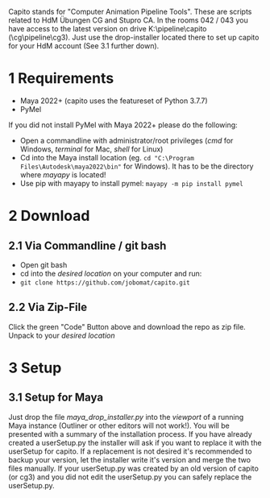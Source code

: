Capito stands for "Computer Animation Pipeline Tools". These are scripts related to HdM Übungen CG and Stupro CA.
In the rooms 042 / 043 you have access to the latest version on drive K:\pipeline\capito (\\cg\pipeline\cg3). Just use the drop-installer located there to set up capito for your HdM account (See 3.1 further down). 

# 1 Requirements
+ Maya 2022+ (capito uses the featureset of Python 3.7.7)
+ PyMel

If you did not install PyMel with Maya 2022+ please do the following:
+ Open a commandline with administrator/root privileges (*cmd* for Windows, *terminal* for Mac, *shell* for Linux)
+ Cd into the Maya install location (eg. ```cd "C:\Program Files\Autodesk\maya2022\bin"``` for Windows). It has to be the directory where *mayapy* is located!
+ Use pip with mayapy to install pymel: ```mayapy -m pip install pymel```

# 2 Download

## 2.1 Via Commandline / git bash
+ Open git bash
+ cd into the *desired location* on your computer and run:
+ ```git clone https://github.com/jobomat/capito.git```

## 2.2 Via Zip-File
Click the green "Code" Button above and download the repo as zip file. Unpack to your *desired location*

# 3 Setup

## 3.1 Setup for Maya
Just drop the file *maya_drop_installer.py* into the *viewport* of a running Maya instance (Outliner or other editors will not work!). You will be presented with a summary of the installation process. If you have already created a userSetup.py the installer will ask if you want to replace it with the userSetup for capito. If a replacement is not desired it's recommended to backup your version, let the installer write it's version and merge the two files manually. If your userSetup.py was created by an old version of capito (or cg3) and you did not edit the userSetup.py you can safely replace the userSetup.py.
